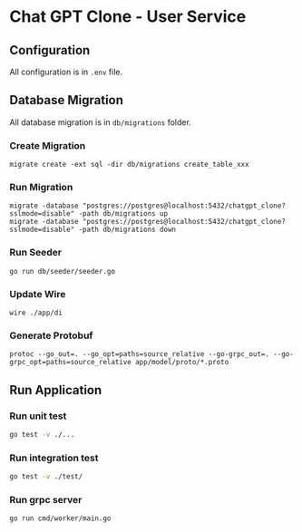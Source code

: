 # Chat GPT Clone - User Service

## Configuration

All configuration is in `.env` file.

## Database Migration

All database migration is in `db/migrations` folder.

### Create Migration

```shell
migrate create -ext sql -dir db/migrations create_table_xxx
```

### Run Migration

```shell
migrate -database "postgres://postgres@localhost:5432/chatgpt_clone?sslmode=disable" -path db/migrations up
migrate -database "postgres://postgres@localhost:5432/chatgpt_clone?sslmode=disable" -path db/migrations down
```

### Run Seeder
    
```shell
go run db/seeder/seeder.go
```

### Update Wire
```shell
wire ./app/di
```

### Generate Protobuf
```shell
protoc --go_out=. --go_opt=paths=source_relative --go-grpc_out=. --go-grpc_opt=paths=source_relative app/model/proto/*.proto
```

## Run Application

### Run unit test

```bash
go test -v ./...
```

### Run integration test

```bash
go test -v ./test/
```

### Run grpc server

```bash
go run cmd/worker/main.go
```